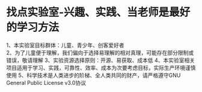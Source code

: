 # 找点实验室-兴趣、实践、当老师是最好的学习方法
1、本实验室目标群体：儿童、青少年、创客爱好者  
2、为了儿童便于理解，我们偏向于选择易理解的相对真理，可能存在部分限制或错误，敬请理解
3、实验资源选择原则：开源、易获取、成本低
4、本实验室相关项目适用于学习、实践，可靠性、效率、成本为次要考虑目标，实际生产环境谨慎使用
5、科学技术是人类进步的阶梯、全人类共同的财产，请严格遵守GNU General Public License v3.0协议
